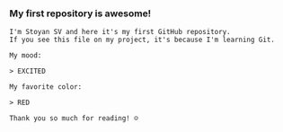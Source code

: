 ### My first repository is awesome!

    I'm Stoyan SV and here it's my first GitHub repository.
    If you see this file on my project, it's because I'm learning Git.

    My mood:

    > EXCITED

    My favorite color:

    > RED

    Thank you so much for reading! ☺

